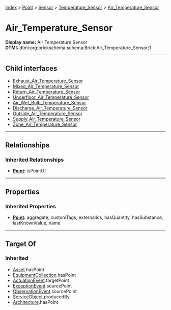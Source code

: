 [Index](../../../../Index.md) > [Point](../../../Point.md) > [Sensor](../../Sensor.md) > [Temperature_Sensor](../Temperature_Sensor.md) > [Air_Temperature_Sensor](#)
# Air_Temperature_Sensor

**Display name:** Air Temperature Sensor<br />
**DTMI:** dtmi:org:brickschema:schema:Brick:Air_Temperature_Sensor;1

---

## Child interfaces
* [Exhaust_Air_Temperature_Sensor](Exhaust_Air_Temperature_Sensor.md)
* [Mixed_Air_Temperature_Sensor](Mixed_Air_Temperature_Sensor.md)
* [Return_Air_Temperature_Sensor](Return_Air_Temperature_Sensor.md)
* [Underfloor_Air_Temperature_Sensor](Underfloor_Air_Temperature_Sensor.md)
* [Air_Wet_Bulb_Temperature_Sensor](Air_Wet_Bulb_Temperature_Sensor/Air_Wet_Bulb_Temperature_Sensor.md)
* [Discharge_Air_Temperature_Sensor](Discharge_Air_Temperature_Sensor/Discharge_Air_Temperature_Sensor.md)
* [Outside_Air_Temperature_Sensor](Outside_Air_Temperature_Sensor/Outside_Air_Temperature_Sensor.md)
* [Supply_Air_Temperature_Sensor](Supply_Air_Temperature_Sensor/Supply_Air_Temperature_Sensor.md)
* [Zone_Air_Temperature_Sensor](Zone_Air_Temperature_Sensor/Zone_Air_Temperature_Sensor.md)

---

## Relationships

### Inherited Relationships
* **[Point](../../../Point.md):** isPointOf

---

## Properties

### Inherited Properties
* **[Point](../../../Point.md):** aggregate, customTags, externalIds, hasQuantity, hasSubstance, lastKnownValue, name

---

## Target Of
### Inherited
* [Asset](../../../../Asset/Asset.md).hasPoint
* [EquipmentCollection](../../../../Collection/EquipmentCollection.md).hasPoint
* [ActuationEvent](../../../../Event/PointEvent/ActuationEvent.md).targetPoint
* [ExceptionEvent](../../../../Event/PointEvent/ExceptionEvent.md).sourcePoint
* [ObservationEvent](../../../../Event/PointEvent/ObservationEvent.md).sourcePoint
* [ServiceObject](../../../../Information/ServiceObject/ServiceObject.md).producedBy
* [Architecture](../../../../Space/Architecture/Architecture.md).hasPoint
